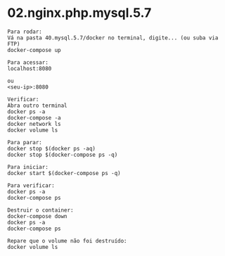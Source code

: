 # 02.nginx.php.mysql.5.7

```CMD
Para rodar:
Vá na pasta 40.mysql.5.7/docker no terminal, digite... (ou suba via FTP)
docker-compose up
```

```CMD
Para acessar:
localhost:8080

ou
<seu-ip>:8080
```

```CMD
Verificar:
Abra outro terminal
docker ps -a
docker-compose -a
docker network ls
docker volume ls
```

```CMD
Para parar:
docker stop $(docker ps -aq)
docker stop $(docker-compose ps -q)
```

```CMD
Para iniciar:
docker start $(docker-compose ps -q)
```

```CMD
Para verificar:
docker ps -a
docker-compose ps
```

```CMD
Destruir o container:
docker-compose down
docker ps -a
docker-compose ps
```

```CMD
Repare que o volume não foi destruído:
docker volume ls
```
